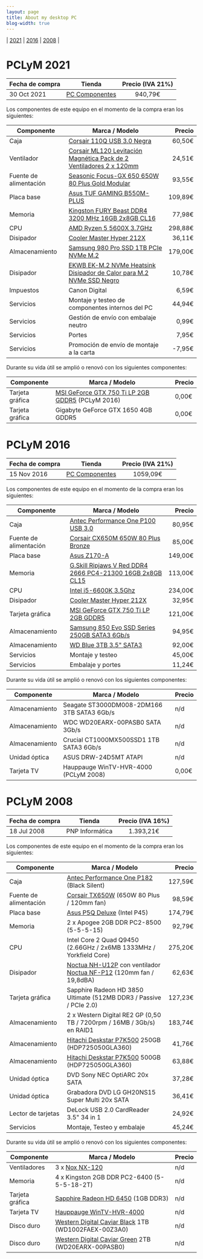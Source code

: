 ```yaml
---
layout: page
title: About my desktop PC
blog-width: true
---
```


| [2021](#pclym-2021) | [2016](#pclym-2016) | [2008](#pclym-2008) |

# PCLyM 2021

| Fecha de compra | Tienda | Precio (IVA 21%) |
| --- | --- |:---:|
| 30 Oct 2021 | [PC Componentes](https://www.pccomponentes.com/) | 940,79€ |

Los componentes de este equipo en el momento de la compra eran los siguientes:

| Componente | Marca / Modelo | Precio |
| --- | --- | ---:|
| Caja | [Corsair 110Q USB 3.0 Negra](https://www.pccomponentes.com/corsair-110q-usb-30-negra) | 60,50€ |
| Ventilador | [Corsair ML120 Levitación Magnética Pack de 2 Ventiladores 2 x 120mm](https://www.pccomponentes.com/corsair-ml120-levitacion-magnetica-pack-de-2-ventiladores-2-x-120mm) | 24,51€ |
| Fuente de alimentación | [Seasonic Focus-GX 650 650W 80 Plus Gold Modular](https://www.pccomponentes.com/seasonic-focus-gx-650-650w-80-plus-gold-modular) | 93,55€ |
| Placa base | [Asus TUF GAMING B550M-PLUS](https://www.pccomponentes.com/asus-tuf-gaming-b550m-plus) | 109,89€ |
| Memoria | [Kingston FURY Beast DDR4 3200 MHz 16GB 2x8GB CL16](https://www.pccomponentes.com/kingston-fury-beast-ddr4-3200-mhz-16gb-2x8gb-cl16) | 77,98€ |
| CPU | [AMD Ryzen 5 5600X 3.7GHz](https://www.pccomponentes.com/amd-ryzen-5-5600x-37ghz) | 298,88€ |
| Disipador | [Cooler Master Hyper 212X](https://www.pccomponentes.com/cooler-master-hyper-212x) | 36,11€ |
| Almacenamiento | [Samsung 980 Pro SSD 1TB PCIe NVMe M.2](https://www.pccomponentes.com/samsung-980-pro-ssd-1tb-pcie-nvme-m2) | 179,00€ |
| Disipador | [EKWB EK-M.2 NVMe Heatsink Disipador de Calor para M.2 NVMe SSD Negro](https://www.pccomponentes.com/ekwb-ek-m2-nvme-heatsink-disipador-de-calor-para-m2-nvme-ssd-negro) | 10,78€ |
| Impuestos | Canon Digital | 6,59€ |
| Servicios | Montaje y testeo de componentes internos del PC | 44,94€ |
| Servicios | Gestión de envío con embalaje neutro | 0,99€ |
| Servicios | Portes | 7,95€ |
| Servicios | Promoción de envío de montaje a la carta | -7,95€ |

Durante su vida útil se amplió o renovó con los siguientes componentes:

| Componente | Marca / Modelo | Precio |
| --- | --- | --- |
| Tarjeta gráfica | [MSI GeForce GTX 750 Ti LP 2GB GDDR5](https://www.pccomponentes.com/msi-geforce-gtx-750-ti-lp-2gb-gddr5) (PCLyM 2016) | 0,00€ |
| Tarjeta gráfica | Gigabyte GeForce GTX 1650 4GB GDDR5 | 0,00€ |

# PCLyM 2016

| Fecha de compra | Tienda | Precio (IVA 21%) |
| --- | --- |:---:|
| 15 Nov 2016 | [PC Componentes](https://www.pccomponentes.com/) | 1059,09€ |

Los componentes de este equipo en el momento de la compra eran los siguientes:

| Componente | Marca / Modelo | Precio |
| --- | --- | ---:|
| Caja | [Antec Performance One P100 USB 3.0](https://www.pccomponentes.com/antec-performance-one-p100-usb-30) | 80,95€ |
| Fuente de alimentación | [Corsair CX650M 650W 80 Plus Bronze](https://www.pccomponentes.com/corsair-cx650m-650w-80-plus-bronze) | 85,00€ |
| Placa base | [Asus Z170-A](https://www.pccomponentes.com/asus-z170-a) | 149,00€ |
| Memoria | [G.Skill Ripjaws V Red DDR4 2666 PC4-21300 16GB 2x8GB CL15](https://www.pccomponentes.com/gskill-ripjaws-v-red-ddr4-2666-pc4-21300-16gb-2x8gb-cl15) | 113,00€ |
| CPU | [Intel i5-6600K 3.5Ghz](https://www.pccomponentes.com/intel-i5-6600k-35ghz) | 234,00€ |
| Disipador | [Cooler Master Hyper 212X](https://www.pccomponentes.com/cooler-master-hyper-212x) | 32,95€ |
| Tarjeta gráfica | [MSI GeForce GTX 750 Ti LP 2GB GDDR5](https://www.pccomponentes.com/msi-geforce-gtx-750-ti-lp-2gb-gddr5) | 121,00€ |
| Almacenamiento | [Samsung 850 Evo SSD Series 250GB SATA3 6Gb/s](https://www.pccomponentes.com/samsung-850-evo-ssd-series-250gb--sata3) | 94,95€ |
| Almacenamiento | [WD Blue 3TB 3.5" SATA3](https://www.pccomponentes.com/wd-blue-3tb-35-sata-3) | 92,00€ |
| Servicios | Montaje y testeo | 45,00€ |
| Servicios | Embalaje y portes | 11,24€ |

Durante su vida útil se amplió o renovó con los siguientes componentes:

| Componente | Marca / Modelo | Precio |
| --- | --- | --- |
| Almacenamiento | Seagate ST3000DM008-2DM166 3TB SATA3 6Gb/s | n/d |
| Almacenamiento | WDC WD20EARX-00PASB0 SATA 3Gb/s | n/d |
| Almacenamiento | Crucial CT1000MX500SSD1 1TB SATA3 6Gb/s | n/d |
| Unidad óptica | ASUS DRW-24D5MT ATAPI | n/d |
| Tarjeta TV | Hauppauge WinTV-HVR-4000 (PCLyM 2008) | 0,00€ |

# PCLyM 2008

| Fecha de compra | Tienda | Precio (IVA 16%) |
| --- | --- |:---:|
| 18 Jul 2008 | PNP Informática | 1.393,21€ |

Los componentes de este equipo en el momento de la compra eran los siguientes:

| Componente | Marca / Modelo | Precio |
| --- | --- | ---:|
| Caja | [Antec Performance One P182](http://www.antec.com/Believe_it/product1.php?Type=NA==&id=NQ==) (Black Silent)| 127,59€ |
| Fuente de alimentación | [Corsair TX650W](http://www.corsair.com/tx650w.html) (650W 80 Plus / 120mm fan) | 98,59€ |
| Placa base | [Asus P5Q Deluxe](http://www.asus.com/product.aspx?P_ID=esOE5RDJVEmQI86w) (Intel P45) | 174,79€ |
| Memoria | 2 x Apogee 2GB DDR PC2-8500 (5-5-5-15) | 92,79€ |
| CPU | Intel Core 2 Quad Q9450 (2.66GHz / 2x6MB 1333MHz / Yorkfield Core) | 275,20€ |
| Disipador | [Noctua NH-U12P](http://www.noctua.at/main.php?lng=en&products_id=14&show=productview) con ventilador [Noctua NF-P12](http://www.noctua.at/main.php?show=productview&products_id=12&lng=en) (120mm fan / 19,8dBA) | 62,63€ |
| Tarjeta gráfica | Sapphire Radeon HD 3850 Ultimate (512MB DDR3 / Passive / PCIe 2.0) | 127,23€ |
| Almacenamiento | 2 x Western Digital RE2 GP (0,50 TB / 7200rpm / 16MB / 3Gb/s) en RAID1 | 183,74€ |
| Almacenamiento | [Hitachi Deskstar P7K500](http://www.hitachigst.com/tech/techlib.nsf/products/Deskstar_p7k500) 250GB (HDP725050GLA360) | 41,76€ |
| Almacenamiento | [Hitachi Deskstar P7K500](http://www.hitachigst.com/tech/techlib.nsf/products/Deskstar_p7k500) 500GB (HDP725050GLA360) | 63,88€ |
| Unidad óptica | DVD Sony NEC OptiARC 20x SATA | 37,28€ |
| Unidad óptica | Grabadora DVD LG GH20NS15 Super Multi 20x SATA | 36,41€ |
| Lector de tarjetas | DeLock USB 2.0 CardReader 3.5" 34 in 1 | 24,92€ |
| Servicios | Montaje, Testeo y embalaje | 45,24€ |

Durante su vida útil se amplió o renovó con los siguientes componentes:

| Componente | Marca / Modelo | Precio |
| --- | --- | --- |
| Ventiladores | 3 x [Nox NX-120](http://nox-extreme.es/en/cooling/nx-120-fan) | n/d |
| Memoria | 4 x Kingston 2GB DDR PC2-6400 (5-5-5-18-2T) | n/d |
| Tarjeta gráfica | [Sapphire Radeon HD 6450](http://www.sapphiretech.com/presentation/product/?cid=1&gid=3&sgid=1086&pid=1166&psn=&lid=1&leg=0) (1GB DDR3) | n/d |
| Tarjeta TV | [Hauppauge WinTV-HVR-4000](http://www.hauppauge.es/site/products/data_hvr4000.html) | n/d |
| Disco duro | [Western Digital Caviar Black](http://www.wdc.com/en/products/products.aspx?id=100) 1TB (WD1002FAEX-00Z3A0) | n/d |
| Disco duro | [Western Digital Caviar Green](http://www.wdc.com/en/products/products.aspx?id=120) 2TB (WD20EARX-00PASB0) | n/d |
